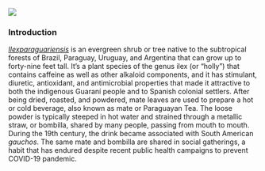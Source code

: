 <a href="https://www.juncture-digital.org"><img src="https://juncture-digital.github.io/juncture/static/images/ve-button.png"></a>

<param ve-config 
       title="Yerba Mate: From Sacred Drink to Caffeinated Star"
       banner="https://th.bing.com/th/id/OIP.2SpDX9YoOV22f8b6efnXmAHaE8?pid=ImgDet&rs=1"
       author="Armando Guzman Ramirez"
       layout="vertical">

### Introduction
[_Ilexparaguariensis_](https://powo.science.kew.org/taxon/urn:lsid:ipni.org:names:315555-2) is an evergreen shrub or tree native to the subtropical forests of Brazil, Paraguay, Uruguay, and Argentina that can grow up to forty-nine feet tall. It’s a plant species of the genus ilex (or “holly”) that contains caffeine as well as other alkaloid components, and it has stimulant, diuretic, antioxidant, and antimicrobial properties that made it attractive to both the indigenous Guaraní people and to Spanish colonial settlers. After being dried, roasted, and powdered, mate leaves are used to prepare a hot or cold beverage, also known as mate or Paraguayan Tea. The loose powder is typically steeped in hot water and strained through a metallic straw, or bombilla, shared by many people, passing from mouth to mouth. During the 19th century, the drink became associated with South American *gauchos*. The same mate and bombilla are shared in social gatherings, a habit that has endured despite recent public health campaigns to prevent COVID-19 pandemic.
<param ve-image label="Gauchos drinking mate" description="Photograph" license="public domain" url="https://upload.wikimedia.org/wikipedia/commons/c/c2/Gauchos_mateando.jpg">
<param ve-entity eid="Q155" title="Brazil">
<param ve-entity eid="Q414" title="Argentina"> 
<param ve-image label= "Wiki" description="photograph" license="public domain"url= https://m.media-amazon.com/images/I/51Yeh8RlXPL._AC_.jpg
       
<param ve-entity eid="Q46429" title=“Guarani people”>
<param ve-entity eid="Q84263196" title=“COVID-19 pandemic”>
<param ve-video vid="mQoNAR1um_c">

